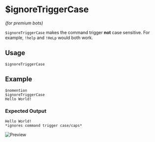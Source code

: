 # $ignoreTriggerCase
*(for premium bots)*

`$ignoreTriggerCase` makes the command trigger __not__ case sensitive. For example, `!help` and `!HeLp` would both work.

## Usage
```$ignoreTriggerCase```
## Example
```
$nomention
$ignoreTriggerCase
Hello World!
```
### Expected Output
```
Hello World!
*ignores command trigger case/caps*
```
![Preview](https://user-images.githubusercontent.com/69215413/113355344-a3b05680-930e-11eb-89a4-27700523218f.png)
